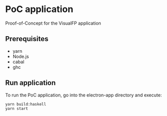 # PoC application
Proof-of-Concept for the VisualFP application

## Prerequisites
* yarn
* Node.js
* cabal
* ghc

## Run application
To run the PoC application, go into the electron-app directory and execute:
```
yarn build:haskell
yarn start
```

